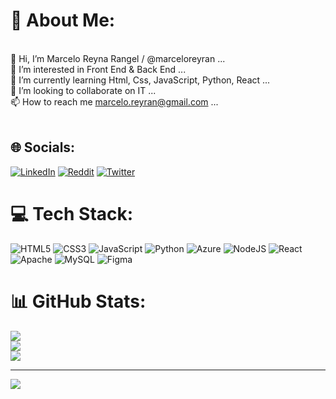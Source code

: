 # 💫 About Me:
<br>    👋 Hi, I’m Marcelo Reyna Rangel / @marceloreyran ...<br>    👀 I’m interested in Front End & Back End ...<br>    🌱 I’m currently learning Html, Css, JavaScript, Python, React ...<br>    🔭  I’m looking to collaborate on IT ...<br>    📫 How to reach me marcelo.reyran@gmail.com ...<br><br>


## 🌐 Socials:
[![LinkedIn](https://img.shields.io/badge/LinkedIn-%230077B5.svg?logo=linkedin&logoColor=white)](https://linkedin.com/in/https://www.linkedin.com/in/marcelo-reyna-rangel-83b813216/) [![Reddit](https://img.shields.io/badge/Reddit-%23FF4500.svg?logo=Reddit&logoColor=white)](https://reddit.com/user/marceloreyran) [![Twitter](https://img.shields.io/badge/Twitter-%231DA1F2.svg?logo=Twitter&logoColor=white)](https://twitter.com/@_MarceloRR) 

# 💻 Tech Stack:
![HTML5](https://img.shields.io/badge/html5-%23E34F26.svg?style=for-the-badge&logo=html5&logoColor=white) ![CSS3](https://img.shields.io/badge/css3-%231572B6.svg?style=for-the-badge&logo=css3&logoColor=white) ![JavaScript](https://img.shields.io/badge/javascript-%23323330.svg?style=for-the-badge&logo=javascript&logoColor=%23F7DF1E) ![Python](https://img.shields.io/badge/python-3670A0?style=for-the-badge&logo=python&logoColor=ffdd54) ![Azure](https://img.shields.io/badge/azure-%230072C6.svg?style=for-the-badge&logo=azure-devops&logoColor=white) ![NodeJS](https://img.shields.io/badge/node.js-6DA55F?style=for-the-badge&logo=node.js&logoColor=white) ![React](https://img.shields.io/badge/react-%2320232a.svg?style=for-the-badge&logo=react&logoColor=%2361DAFB) ![Apache](https://img.shields.io/badge/apache-%23D42029.svg?style=for-the-badge&logo=apache&logoColor=white) ![MySQL](https://img.shields.io/badge/mysql-%2300f.svg?style=for-the-badge&logo=mysql&logoColor=white) 	![Figma](https://img.shields.io/badge/figma-%23F24E1E.svg?style=for-the-badge&logo=figma&logoColor=white)

# 📊 GitHub Stats:
![](https://github-readme-stats.vercel.app/api?username=marcelo.reyran&theme=dracula&hide_border=false&include_all_commits=true&count_private=false)<br/>
![](https://github-readme-streak-stats.herokuapp.com/?user=marcelo.reyran&theme=dracula&hide_border=false)<br/>
![](https://github-readme-stats.vercel.app/api/top-langs/?username=marcelo.reyran&theme=dracula&hide_border=false&include_all_commits=true&count_private=false&layout=compact)

---
[![](https://visitcount.itsvg.in/api?id=marcelo.reyran&icon=0&color=0)](https://visitcount.itsvg.in)

